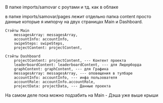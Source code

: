 В папке imports/samovar с роутами и тд. как в облаке

в папке imports/samovar/pages лежит отдельно папка content просто данные которые я импорчу на двух страницах Main и Dashboard. 
```
Стэйты Main
    messagesArray: messagesArray,
    accountInfo: accountInfo,
    swipeSteps: swipeSteps,
    projectContent: projectContent,
    
Стэйты Dashboard
    projectContent: projectContent, --- Контент проекта
    leaderboardContent: leaderboardContent, --- для Лидерборда
    graphContent: graphContent, --- для Графика
    messagesArray: messagesArray, --- оповещения в тулбаре
    accountInfo: accountInfo, --- инфа пользователя
    accountRole: accountInfo.accountRole,  
    projectData: projectData, --- Данные проекта
```


На самом деле пока можно подзабить на Main - Дэша уже выше крыши
    
    
